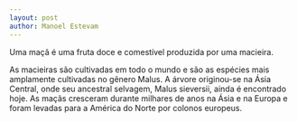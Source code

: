 ```yaml
---
layout: post
author: Manoel Estevam
---
```


Uma maçã é uma fruta doce e comestível produzida por uma macieira.

As macieiras são cultivadas em todo o mundo e são as espécies mais amplamente cultivadas no gênero Malus. A árvore originou-se na Ásia Central, onde seu ancestral selvagem, Malus sieversii, ainda é encontrado hoje. As maçãs cresceram durante milhares de anos na Ásia e na Europa e foram levadas para a América do Norte por colonos europeus.